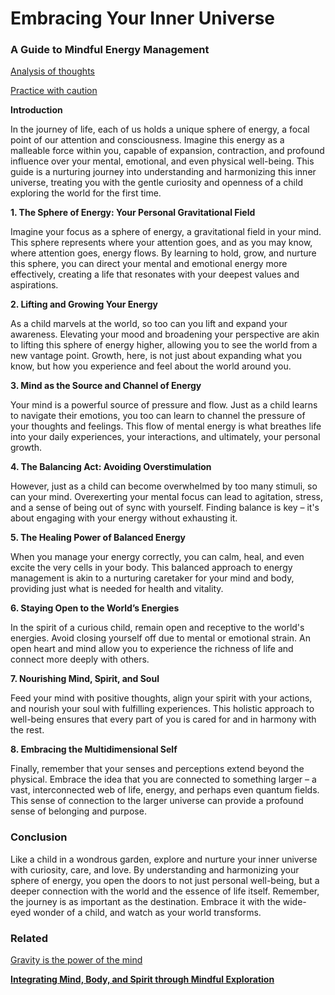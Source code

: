 # Embracing Your Inner Universe

### **A Guide to Mindful Energy Management**

[Analysis of thoughts](Embracing%20Your%20Inner%20Universe%20568f8da2f4f448658dc6a96aea4b44e6/Analysis%20of%20thoughts%209636f52eb2b44c09986aa5942e907c54.md)

[Practice with caution](Embracing%20Your%20Inner%20Universe%20568f8da2f4f448658dc6a96aea4b44e6/Practice%20with%20caution%20598c1f5e1e9141378c8979acb3e62586.md) 

**Introduction**

In the journey of life, each of us holds a unique sphere of energy, a focal point of our attention and consciousness. Imagine this energy as a malleable force within you, capable of expansion, contraction, and profound influence over your mental, emotional, and even physical well-being. This guide is a nurturing journey into understanding and harmonizing this inner universe, treating you with the gentle curiosity and openness of a child exploring the world for the first time.

**1. The Sphere of Energy: Your Personal Gravitational Field**

Imagine your focus as a sphere of energy, a gravitational field in your mind. This sphere represents where your attention goes, and as you may know, where attention goes, energy flows. By learning to hold, grow, and nurture this sphere, you can direct your mental and emotional energy more effectively, creating a life that resonates with your deepest values and aspirations.

**2. Lifting and Growing Your Energy**

As a child marvels at the world, so too can you lift and expand your awareness. Elevating your mood and broadening your perspective are akin to lifting this sphere of energy higher, allowing you to see the world from a new vantage point. Growth, here, is not just about expanding what you know, but how you experience and feel about the world around you.

**3. Mind as the Source and Channel of Energy**

Your mind is a powerful source of pressure and flow. Just as a child learns to navigate their emotions, you too can learn to channel the pressure of your thoughts and feelings. This flow of mental energy is what breathes life into your daily experiences, your interactions, and ultimately, your personal growth.

**4. The Balancing Act: Avoiding Overstimulation**

However, just as a child can become overwhelmed by too many stimuli, so can your mind. Overexerting your mental focus can lead to agitation, stress, and a sense of being out of sync with yourself. Finding balance is key – it's about engaging with your energy without exhausting it.

**5. The Healing Power of Balanced Energy**

When you manage your energy correctly, you can calm, heal, and even excite the very cells in your body. This balanced approach to energy management is akin to a nurturing caretaker for your mind and body, providing just what is needed for health and vitality.

**6. Staying Open to the World’s Energies**

In the spirit of a curious child, remain open and receptive to the world's energies. Avoid closing yourself off due to mental or emotional strain. An open heart and mind allow you to experience the richness of life and connect more deeply with others.

**7. Nourishing Mind, Spirit, and Soul**

Feed your mind with positive thoughts, align your spirit with your actions, and nourish your soul with fulfilling experiences. This holistic approach to well-being ensures that every part of you is cared for and in harmony with the rest.

**8. Embracing the Multidimensional Self**

Finally, remember that your senses and perceptions extend beyond the physical. Embrace the idea that you are connected to something larger – a vast, interconnected web of life, energy, and perhaps even quantum fields. This sense of connection to the larger universe can provide a profound sense of belonging and purpose.

### **Conclusion**

Like a child in a wondrous garden, explore and nurture your inner universe with curiosity, care, and love. By understanding and harmonizing your sphere of energy, you open the doors to not just personal well-being, but a deeper connection with the world and the essence of life itself. Remember, the journey is as important as the destination. Embrace it with the wide-eyed wonder of a child, and watch as your world transforms.

### Related

[Gravity is the power of the mind](Gravity%20is%20the%20power%20of%20the%20mind%2087f9c719ddc146629094787bb1f88a00.md) 

[**Integrating Mind, Body, and Spirit through Mindful Exploration**](Bridging%20Worlds%20The%20Synergy%20of%20Science%20and%20Spiritu%20dbdab724c19949e8927169563c454b52/Integrating%20Mind,%20Body,%20and%20Spirit%20through%20Mindful%2089cb0b904bc341ee9ee89174c293aeb1.md)